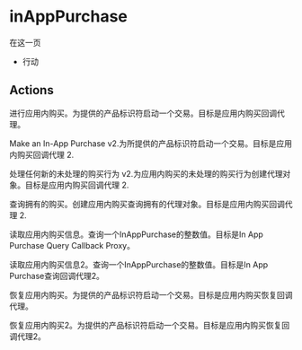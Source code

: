 # inAppPurchase

在这一页

  * 行动





## Actions

进行应用内购买。为提供的产品标识符启动一个交易。目标是应用内购买回调代理。

Make an In-App Purchase v2.为所提供的产品标识符启动一个交易。目标是应用内购买回调代理 2.

处理任何新的未处理的购买行为 v2.为应用内购买的未处理的购买行为创建代理对象。目标是应用内购买回调代理 2.

查询拥有的购买。创建应用内购买查询拥有的代理对象。目标是应用内购买回调代理 2.

读取应用内购买信息。查询一个InAppPurchase的整数值。目标是In App Purchase Query Callback Proxy。

读取应用内购买信息2。查询一个InAppPurchase的整数值。目标是In App Purchase查询回调代理2。

恢复应用内购买。为提供的产品标识符启动一个交易。目标是应用内购买恢复回调代理。

恢复应用内购买2。为提供的产品标识符启动一个交易。目标是应用内购买恢复回调代理2。
